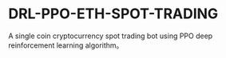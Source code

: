 # DRL-PPO-ETH-SPOT-TRADING
A single coin cryptocurrency spot trading bot using PPO deep reinforcement learning algorithm。
